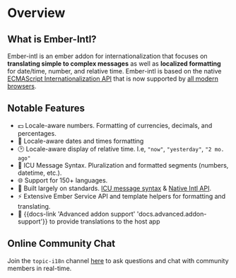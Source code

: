 # Overview

## What is Ember-Intl?

Ember-intl is an ember addon for internationalization that focuses on **translating simple to complex messages** as well as **localized formatting** for date/time, number, and relative time.
Ember-intl is based on the native [ECMAScript Internationalization API](https://developer.mozilla.org/en-US/docs/Web/JavaScript/Reference/Global_Objects/Intl) that is now supported by [all modern browsers](https://caniuse.com/#feat=internationalization).

## Notable Features

* 💵 Locale-aware numbers. Formatting of currencies, decimals, and percentages.
* 📅 Locale-aware dates and times formatting
* 🕑 Locale-aware display of relative time. I.e, `"now"`, `"yesterday"`, `"2 mo. ago"`
* 💬 ICU Message Syntax. Pluralization and formatted segments (numbers, datetime, etc.).
* 🌐 Support for 150+ languages.
* 📜 Built largely on standards. [ICU message syntax](https://formatjs.io/guides/message-syntax/) & [Native Intl API](https://developer.mozilla.org/en-US/docs/Web/JavaScript/Reference/Global_Objects/Intl).
* ⚡ Extensive Ember Service API and template helpers for formatting and translating.
* 🎉 {{docs-link 'Advanced addon support' 'docs.advanced.addon-support'}} to provide translations to the host app

## Online Community Chat
Join the `topic-i18n` channel [here](https://discordapp.com/invite/zT3asNS) to ask questions and chat with community members in real-time.


